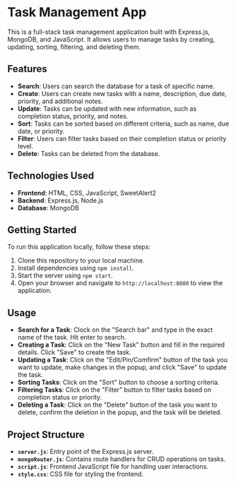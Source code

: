 # Task Management App

This is a full-stack task management application built with Express.js, MongoDB, and JavaScript. It allows users to manage tasks by creating, updating, sorting, filtering, and deleting them.

## Features

- **Search**: Users can search the database for a task of specific name.
- **Create**: Users can create new tasks with a name, description, due date, priority, and additional notes.
- **Update**: Tasks can be updated with new information, such as completion status, priority, and notes.
- **Sort**: Tasks can be sorted based on different criteria, such as name, due date, or priority.
- **Filter**: Users can filter tasks based on their completion status or priority level.
- **Delete**: Tasks can be deleted from the database.

## Technologies Used

- **Frontend**: HTML, CSS, JavaScript, SweetAlert2
- **Backend**: Express.js, Node.js
- **Database**: MongoDB

## Getting Started

To run this application locally, follow these steps:

1. Clone this repository to your local machine.
2. Install dependencies using `npm install`.
3. Start the server using `npm start`.
4. Open your browser and navigate to `http://localhost:8080` to view the application.

## Usage

- **Search for a Task**: Clock on the "Search bar" and type in the exact name of the task. Hit enter to search.
- **Creating a Task**: Click on the "New Task" button and fill in the required details. Click "Save" to create the task.
- **Updating a Task**: Click on the "Edit/Pin/Comfirm" button of the task you want to update, make changes in the popup, and click "Save" to update the task.
- **Sorting Tasks**: Click on the "Sort" button to choose a sorting criteria.
- **Filtering Tasks**: Click on the "Filter" button to filter tasks based on completion status or priority.
- **Deleting a Task**: Click on the "Delete" button of the task you want to delete, confirm the deletion in the popup, and the task will be deleted.

## Project Structure

- **`server.js`**: Entry point of the Express.js server.
- **`mongoRouter.js`**: Contains route handlers for CRUD operations on tasks.
- **`script.js`**: Frontend JavaScript file for handling user interactions.
- **`style.css`**: CSS file for styling the frontend.

